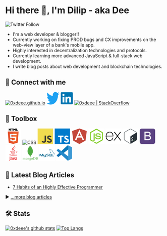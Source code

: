 # Hi there 👋, I'm Dilip - aka Dee

![Twitter Follow](https://img.shields.io/twitter/follow/0xdeee?color=blue&label=Twitter&style=for-the-badge)

- I'm a web developer & blogger!!
- Currently working on fixing PROD bugs and CX improvements on the web-view layer of a bank's mobile app.
- Highly interested in decentralization technologies and protocols.
- Currently learning more advanced JavaScript & full-stack web development.
- I write blog posts about web development and blockchain technologies.

## 🔗 Connect with me

[<img alt="0xdeee.github.io" src="https://maxcdn.icons8.com/Share/icon/ultraviolet/Network/domain1600.png" width="40" height="40"/>][githubpage]
[<img alt="0xdeee | Twitter" src="https://raw.githubusercontent.com/devicons/devicon/9f4f5cdb393299a81125eb5127929ea7bfe42889/icons/twitter/twitter-original.svg" width="40" height="40"/>][twitter]
[<img alt="0xdeee | LinkedIn" src="https://raw.githubusercontent.com/devicons/devicon/9f4f5cdb393299a81125eb5127929ea7bfe42889/icons/linkedin/linkedin-original.svg" width="40" height="40" />][linkedin]
[<img alt="0xdeee | StackOverflow" src="http://cdn.sstatic.net/Sites/stackoverflow/img/apple-touch-icon@2.png?v=73d79a89bded&a" width="40" height="40" />][stackoverflow]

[githubpage]: https://0xdeee.github.io/
[twitter]: https://twitter.com/0xdeee
[linkedin]: https://www.linkedin.com/in/0xdeee/
[stackoverflow]: https://stackoverflow.com/users/13717981/0xdeee?tab=profile

## 🧰 Toolbox

<img src="https://raw.githubusercontent.com/devicons/devicon/9f4f5cdb393299a81125eb5127929ea7bfe42889/icons/html5/html5-original-wordmark.svg" alt="HTML" width="50" height="50"/>
<img src="https://cdn.worldvectorlogo.com/logos/css3.svg" alt="CSS" width="50" height="50"/>
<img src="https://raw.githubusercontent.com/devicons/devicon/9f4f5cdb393299a81125eb5127929ea7bfe42889/icons/javascript/javascript-original.svg" alt="Javascript" width="50" height="50"/>
<img src="https://raw.githubusercontent.com/devicons/devicon/9f4f5cdb393299a81125eb5127929ea7bfe42889/icons/typescript/typescript-original.svg" alt="TypeScript" width="50" height="50"/>
<img src="https://raw.githubusercontent.com/devicons/devicon/9f4f5cdb393299a81125eb5127929ea7bfe42889/icons/angularjs/angularjs-plain.svg" alt="Angular" width="50" height="50"/>
<img src="https://raw.githubusercontent.com/devicons/devicon/9f4f5cdb393299a81125eb5127929ea7bfe42889/icons/nodejs/nodejs-original.svg" alt="Node.js" width="50" height="50"/>
<img src="https://raw.githubusercontent.com/devicons/devicon/9f4f5cdb393299a81125eb5127929ea7bfe42889/icons/express/express-original.svg" alt="Express" width="50" height="50"/>
<img src="https://raw.githubusercontent.com/devicons/devicon/9f4f5cdb393299a81125eb5127929ea7bfe42889/icons/bash/bash-original.svg" alt="Bash" width="50" height="50"/>
<img src="https://raw.githubusercontent.com/devicons/devicon/9f4f5cdb393299a81125eb5127929ea7bfe42889/icons/bootstrap/bootstrap-plain.svg" alt="Bootstrap" width="50" height="50"/>
<img src="https://raw.githubusercontent.com/devicons/devicon/9f4f5cdb393299a81125eb5127929ea7bfe42889/icons/java/java-plain-wordmark.svg" alt="Java" width="50" height="50"/>
<img src="https://raw.githubusercontent.com/devicons/devicon/9f4f5cdb393299a81125eb5127929ea7bfe42889/icons/mongodb/mongodb-plain-wordmark.svg" alt="MongoDB" width="50" height="50"/>
<img src="https://raw.githubusercontent.com/devicons/devicon/9f4f5cdb393299a81125eb5127929ea7bfe42889/icons/mysql/mysql-plain-wordmark.svg" alt="MySQL" width="50" height="50"/>
<img src="https://raw.githubusercontent.com/devicons/devicon/9f4f5cdb393299a81125eb5127929ea7bfe42889/icons/vscode/vscode-original.svg" alt="VScode" width="50" height="50"/>

## 📘 Latest Blog Articles

<!-- BLOG-POST-LIST:START -->
- [7 Habits of an Highly Effective Programmer](https://dev.to/0xdeee/7-habits-of-an-highlt-effective-programmer-1696)
<!-- BLOG-POST-LIST:END -->

▶ [...more blog articles](https://catalins.tech)

## 🛠 Stats

[![0xdeee's github stats](https://github-readme-stats.vercel.app/api?username=0xdeee&count_private=true&show_icons=true&theme=nightowl)](https://github.com/anuraghazra/github-readme-stats)
[![Top Langs](https://github-readme-stats.vercel.app/api/top-langs/?username=0xdeee&layout=compact&theme=nightowl)](https://github.com/anuraghazra/github-readme-stats)
